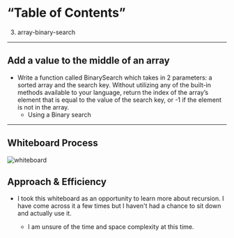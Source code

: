 # “Table of Contents” 

3. array-binary-search

--- 

## Add a value to the middle of an array
<!-- Description of the challenge -->
- Write a function called BinarySearch which takes in 2 parameters: a sorted array and the search key. Without utilizing any of the built-in methods available to your language, return the index of the array’s element that is equal to the value of the search key, or -1 if the element is not in the array.
  - Using a Binary search

 ---

## Whiteboard Process
<!-- Embedded whiteboard image -->
![whiteboard](/array-binary-search.jpg)

## Approach & Efficiency
<!-- What approach did you take? Discuss Why. What is the Big O space/time for this approach? -->

- I took this whiteboard as an opportunity to learn more about recursion. I have come across it a few times but I haven't had a chance to sit down and actually use it.

  - I am unsure of the time and space complexity at this time.